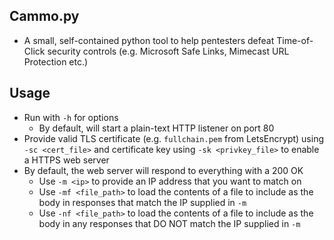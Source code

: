 ## Cammo.py
- A small, self-contained python tool to help pentesters defeat Time-of-Click security controls (e.g. Microsoft Safe Links, Mimecast URL Protection etc.)

## Usage
- Run with `-h` for options
    - By default, will start a plain-text HTTP listener on port 80
- Provide valid TLS certificate (e.g. `fullchain.pem` from LetsEncrypt) using `-sc <cert_file>` and certificate key using `-sk <privkey_file>` to enable a HTTPS web server
- By default, the web server will respond to everything with a 200 OK
    - Use `-m <ip>` to provide an IP address that you want to match on
    - Use `-mf <file_path>` to load the contents of a file to include as the body in responses that match the IP supplied in `-m`
    - Use `-nf <file_path>` to load the contents of a file to include as the body in any responses that DO NOT match the IP supplied in `-m`
